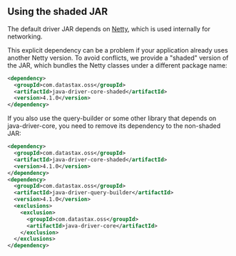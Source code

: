## Using the shaded JAR

The default driver JAR depends on [Netty](http://netty.io/), which is
used internally for networking.

This explicit dependency can be a problem if your application already
uses another Netty version. To avoid conflicts, we provide a "shaded"
version of the JAR, which bundles the Netty classes under a different
package name:

```xml
<dependency>
  <groupId>com.datastax.oss</groupId>
  <artifactId>java-driver-core-shaded</artifactId>
  <version>4.1.0</version>
</dependency>
```

If you also use the query-builder or some other library that depends on java-driver-core, you need to remove its
dependency to the non-shaded JAR:

```xml
<dependency>
  <groupId>com.datastax.oss</groupId>
  <artifactId>java-driver-core-shaded</artifactId>
  <version>4.1.0</version>
</dependency>
<dependency>
  <groupId>com.datastax.oss</groupId>
  <artifactId>java-driver-query-builder</artifactId>
  <version>4.1.0</version>
  <exclusions>
    <exclusion>
      <groupId>com.datastax.oss</groupId>
      <artifactId>java-driver-core</artifactId>
    </exclusion>
  </exclusions>
</dependency>
```
